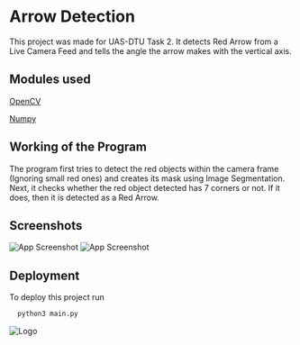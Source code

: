 
# Arrow Detection

This project was made for UAS-DTU Task 2. It detects Red Arrow from a Live Camera Feed and tells the angle the arrow makes with the vertical axis.


## Modules used

[OpenCV](https://docs.opencv.org/4.x/d6/d00/tutorial_py_root.html)

[Numpy](https://numpy.org/)

## Working of the Program
The program first tries to detect the red objects
within the camera frame (Ignoring small red ones)
and creates its mask using Image Segmentation.
Next, it checks whether the red object detected has 7 corners or not.
If it does, then it is detected as a Red Arrow.



## Screenshots

![App Screenshot](https://ibb.co/vQrvYTy)
![App Screenshot](https://ibb.co/JjKLh6x)

## Deployment

To deploy this project run

```bash
  python3 main.py
```


![Logo](https://uasdtu.com/public/l.png)


